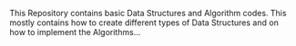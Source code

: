 This Repository contains basic Data Structures and Algorithm codes.
This mostly contains how to create different types of Data Structures and on how to implement the Algorithms...
